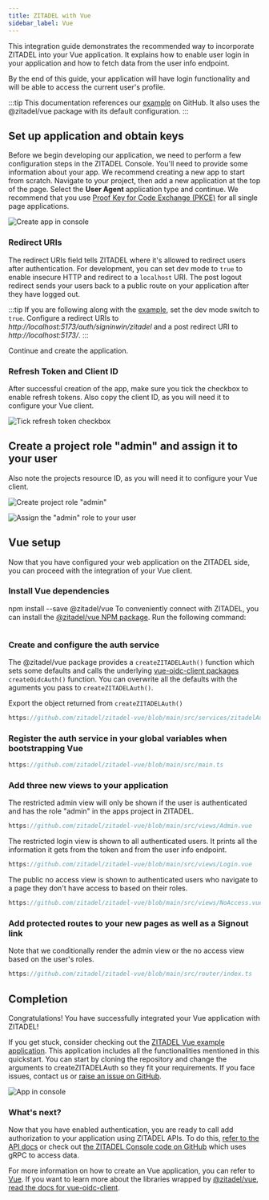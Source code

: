 ```yaml
---
title: ZITADEL with Vue
sidebar_label: Vue
---
```


This integration guide demonstrates the recommended way to incorporate ZITADEL into your Vue application. 
It explains how to enable user login in your application and how to fetch data from the user info endpoint.

By the end of this guide, your application will have login functionality and will be able to access the current user's profile.

:::tip 
This documentation references our [example](https://github.com/zitadel/zitadel-vue) on GitHub.
It also uses the @zitadel/vue package with its default configuration.
:::

## Set up application and obtain keys

Before we begin developing our application, we need to perform a few configuration steps in the ZITADEL Console.
You'll need to provide some information about your app.
We recommend creating a new app to start from scratch.
Navigate to your project, then add a new application at the top of the page.
Select the **User Agent** application type and continue.
We recommend that you use [Proof Key for Code Exchange (PKCE)](/apis/openidoauth/grant-types#proof-key-for-code-exchange) for all single page applications.

![Create app in console](/img/vue/app-create.png)

### Redirect URIs

The redirect URIs field tells ZITADEL where it's allowed to redirect users after authentication. For development, you can set dev mode to `true` to enable insecure HTTP and redirect to a `localhost` URI.
The post logout redirect sends your users back to a public route on your application after they have logged out.

:::tip
If you are following along with the [example](https://github.com/zitadel/zitadel-vue), set the dev mode switch to `true`.
Configure a redirect URIs to *http:/<span></span>/localhost:5173/auth/signinwin/zitadel* and a post redirect URI to *http:/<span></span>/localhost:5173/*.
:::

Continue and create the application.

### Refresh Token and Client ID

After successful creation of the app, make sure you tick the checkbox to enable refresh tokens.
Also copy the client ID, as you will need it to configure your Vue client.

![Tick refresh token checkbox](/img/vue/tick-refresh-token.png)

## Create a project role "admin" and assign it to your user

Also note the projects resource ID, as you will need it to configure your Vue client.

![Create project role "admin"](/img/vue/project-role.png)

![Assign the "admin" role to your user](/img/vue/project-authz.png)

## Vue setup

Now that you have configured your web application on the ZITADEL side, you can proceed with the integration of your Vue client.

### Install Vue dependencies

npm install --save @zitadel/vue
To conveniently connect with ZITADEL, you can install the [@zitadel/vue NPM package](https://www.npmjs.com/package/@zitadel/vue). Run the following command:

```bash
```

### Create and configure the auth service

The @zitadel/vue package provides a `createZITADELAuth()` function which sets some defaults and calls the underlying [vue-oidc-client packages](https://github.com/soukoku/vue-oidc-client) `createOidcAuth()` function.
You can overwrite all the defaults with the aguments you pass to `createZITADELAuth()`.

Export the object returned from `createZITADELAuth()`

```ts reference
https://github.com/zitadel/zitadel-vue/blob/main/src/services/zitadelAuth.ts
```

### Register the auth service in your global variables when bootstrapping Vue

```ts reference
https://github.com/zitadel/zitadel-vue/blob/main/src/main.ts
```

### Add three new views to your application

The restricted admin view will only be shown if the user is authenticated and has the role "admin" in the apps project in ZITADEL.

```ts reference
https://github.com/zitadel/zitadel-vue/blob/main/src/views/Admin.vue
```

The restricted login view is shown to all authenticated users.
It prints all the information it gets from the token and from the user info endpoint.

```ts reference
https://github.com/zitadel/zitadel-vue/blob/main/src/views/Login.vue
```

The public no access view is shown to authenticated users who navigate to a page they don't have access to based on their roles.

```ts reference
https://github.com/zitadel/zitadel-vue/blob/main/src/views/NoAccess.vue
```

### Add protected routes to your new pages as well as a Signout link

Note that we conditionally render the admin view or the no access view based on the user's roles.

```ts reference
https://github.com/zitadel/zitadel-vue/blob/main/src/router/index.ts
```

## Completion

Congratulations! You have successfully integrated your Vue application with ZITADEL!

If you get stuck, consider checking out the [ZITADEL Vue example application](https://github.com/zitadel/zitadel-vue).
This application includes all the functionalities mentioned in this quickstart.
You can start by cloning the repository and change the arguments to createZITADELAuth so they fit your requirements.
If you face issues, contact us or [raise an issue on GitHub](https://github.com/zitadel/zitadel-vue/issues).

![App in console](/img/vue/app-screen.png)

### What's next?

Now that you have enabled authentication, you are ready to call add authorization to your application using ZITADEL APIs.
To do this, [refer to the API docs](/apis/introduction) or check out [the ZITADEL Console code on GitHub](https://github.com/zitadel/zitadel) which uses gRPC to access data.

For more information on how to create an Vue application, you can refer to [Vue](https://vuejs.org/guide/quick-start.html).
If you want to learn more about the libraries wrapped by [@zitadel/vue](https://www.npmjs.com/package/@zitadel/vue), [read the docs for vue-oidc-client](https://github.com/soukoku/vue-oidc-client/wiki/V1-Docs).